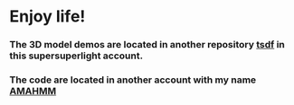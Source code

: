 # Enjoy life!

### The 3D model demos are located in another repository **[tsdf](https://github.com/softwarelight/tsdf)** in this supersuperlight account.

### The code are located in another account with my name **[AMAHMM](https://github.com/AnyiRao/AMAHMM)**
